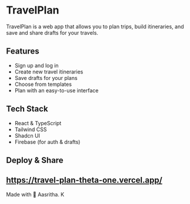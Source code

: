 
# TravelPlan

TravelPlan is a web app that allows you to plan trips, build itineraries, and save and share drafts for your travels.

## Features

- Sign up and log in
- Create new travel itineraries
- Save drafts for your plans
- Choose from templates
- Plan with an easy-to-use interface

## Tech Stack

- React & TypeScript
- Tailwind CSS
- Shadcn UI
- Firebase (for auth & drafts)

## Deploy & Share

https://travel-plan-theta-one.vercel.app/
---

Made with 💙 Aasritha. K
